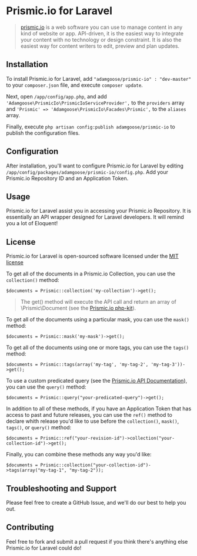 # Prismic.io for Laravel

> [prismic.io](http://prismic.io) is a web software you can use to manage content in any kind of website or app. API-driven, it is the easiest way to integrate your content with no technology or design constraint. It is also the easiest way for content writers to edit, preview and plan updates.

## Installation

To install Prismic.io for Laravel, add `"adamgoose/prismic-io" : "dev-master"` to your `composer.json` file, and execute `composer update`.

Next, open `/app/config/app.php`, and add `'Adamgoose\PrismicIo\PrismicIoServiceProvider',` to the `providers` array and `'Prismic' => 'Adamgoose\PrismicIo\Facades\Prismic',` to the `aliases` array.

Finally, execute `php artisan config:publish adamgoose/prismic-io` to publish the configuration files.

## Configuration

After installation, you'll want to configure Prismic.io for Laravel by editing `/app/config/packages/adamgoose/prismic-io/config.php`. Add your Prismic.io Repository ID and an Application Token.

## Usage

Prismic.io for Laravel assist you in accessing your Prismic.io Repository. It is essentially an API wrapper designed for Laravel developers. It will remind you a lot of Eloquent!

## License

Prismic.io for Laravel is open-sourced software licensed under the [MIT license](http://opensource.org/licenses/MIT)

To get all of the documents in a Prismic.io Collection, you can use the `collection()` method:

    $documents = Prismic::collection('my-collection')->get();

> The get() method will execute the API call and return an array of \Prismic\Document (see the [Prismic.io php-kit](http://github.com/prismicio/php-kit)).

To get all of the documents using a particular mask, you can use the `mask()` method:

    $documents = Prismic::mask('my-mask')->get();

To get all of the documents using one or more tags, you can use the `tags()` method:

    $documents = Prismic::tags(array('my-tag', 'my-tag-2', 'my-tag-3'))->get();

To use a custom predicated query (see the [Prismic.io API Documentation](https://developers.prismic.io/documentation/UjBe8bGIJ3EKtgBZ/api-documentation)), you can use the `query()` method:

    $documents = Prismic::query("your-predicated-query")->get();

In addition to all of these methods, if you have an Application Token that has access to past and future releases, you can use the `ref()` method to declare whith release you'd like to use before the `collection()`, `mask()`, `tags()`, or `query()` method:

    $documents = Prismic::ref("your-revision-id")->collection("your-collection-id")->get();

Finally, you can combine these methods any way you'd like:

    $documents = Prismic::collection("your-collection-id")->tags(array("my-tag-1", "my-tag-2"));

## Troubleshooting and Support

Please feel free to create a GitHub Issue, and we'll do our best to help you out.

## Contributing

Feel free to fork and submit a pull request if you think there's anything else Prismic.io for Laravel could do!